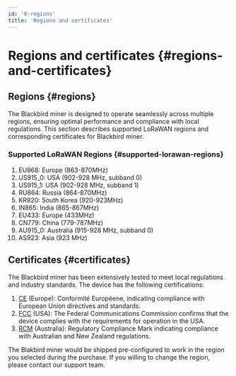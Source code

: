 ```yaml
---
id: '0-regions'
title: 'Regions and certificates'
---
```


# Regions and certificates {#regions-and-certificates}

## Regions {#regions}

The Blackbird miner is designed to operate seamlessly across multiple regions, ensuring optimal performance and compliance with local regulations. This section describes supported LoRaWAN regions and corresponding certificates for Blackbird miner.

### Supported LoRaWAN Regions {#supported-lorawan-regions}

1. EU868: Europe (863-870MHz)
2. US915_0: USA (902-928 MHz, subband 0)
3. US915_1: USA (902-928 MHz, subband 1)
4. RU864: Russia (864-870MHz)
5. KR920: South Korea (920-923MHz)
6. IN865: India (865-867MHz)
7. EU433: Europe (433MHz)
8. CN779: China (779-787MHz)
9. AU915_0: Australia (915-928 MHz, subband 0)
10. AS923: Asia (923 MHz)

## Certificates {#certificates}

The Blackbird miner has been extensively tested to meet local regulations and industry standards. The device has the following certifications:

1. [CE](RAK7289CV2H_RAK7289V2H_CE_Certification.pdf) (Europe): Conformité Européene, indicating compliance with European Union directives and standards.
2. [FCC](RAK7289CV2H_RAK7289V2H_FCC_Certification.pdf) (USA): The Federal Communications Commission confirms that the device complies with the requirements for operation in the USA.
3. [RCM](RAK7289CV2H_RAK7289V2H_RCM_Certification.pdf) (Australia): Regulatory Compliance Mark indicating compliance with Australian and New Zealand regulations.

The Blakbird miner would be shipped pre-configured to work in the region you selected during the purchase. If you willing to change the region, please contact our support team.

